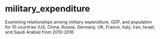 # military_expenditure
Examining relationships among military expenditure, GDP, and population for 10 countries (US, China, Russia, Germany, UK, France, Italy, Iran, Israel, and Saudi Arabia) from 2010-2016
